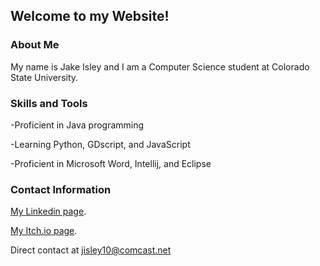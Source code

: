 ## Welcome to my Website!

### About Me
My name is Jake Isley and I am a Computer Science student at Colorado State University.

<!--
```markdown
Syntax highlighted code block

# Header 1
## Header 2
### Header 3

- Bulleted
- List

1. Numbered
2. List

**Bold** and _Italic_ and `Code` text

[Link](url) and ![Image](src)
```
-->
### Skills and Tools
-Proficient in Java programming

-Learning Python, GDscript, and JavaScript

-Proficient in Microsoft Word, Intellij, and Eclipse

### Contact Information

[My Linkedin page](https://www.linkedin.com/in/jacobrussellisley/).

[My Itch.io page](https://jaypegfile.itch.io/).

Direct contact at jisley10@comcast.net
